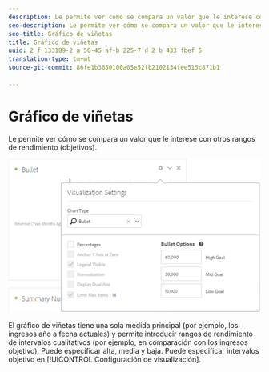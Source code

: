 ```yaml
---
description: Le permite ver cómo se compara un valor que le interese con otros rangos de rendimiento (objetivos).
seo-description: Le permite ver cómo se compara un valor que le interese con otros rangos de rendimiento (objetivos).
seo-title: Gráfico de viñetas
title: Gráfico de viñetas
uuid: 2 f 133189-2 a 50-45 af-b 225-7 d 2 b 433 fbef 5
translation-type: tm+mt
source-git-commit: 86fe1b3650100a05e52fb2102134fee515c871b1

---
```



# Gráfico de viñetas

Le permite ver cómo se compara un valor que le interese con otros rangos de rendimiento (objetivos).

![](assets/bullet-image.png)

El gráfico de viñetas tiene una sola medida principal (por ejemplo, los ingresos año a fecha actuales) y permite introducir rangos de rendimiento de intervalos cualitativos (por ejemplo, en comparación con los ingresos objetivo). Puede especificar alta, media y baja. Puede especificar intervalos objetivo en [!UICONTROL Configuración de visualización].

